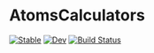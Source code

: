 # AtomsCalculators

[![Stable](https://img.shields.io/badge/docs-stable-blue.svg)](https://teemu.github.io/AtomsCalculators.jl/stable/)
[![Dev](https://img.shields.io/badge/docs-dev-blue.svg)](https://teemu.github.io/AtomsCalculators.jl/dev/)
[![Build Status](https://github.com/teemu/AtomsCalculators.jl/actions/workflows/CI.yml/badge.svg?branch=master)](https://github.com/teemu/AtomsCalculators.jl/actions/workflows/CI.yml?query=branch%3Amaster)
